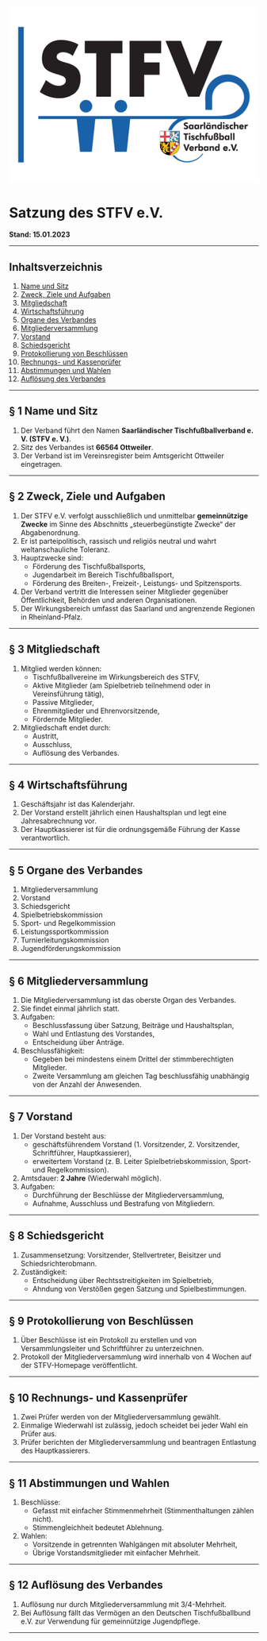 ![STFV Logo](images/STFV-LOGO.png)

# Satzung des STFV e.V.

**Stand: 15.01.2023**

---

## Inhaltsverzeichnis

1. [Name und Sitz](#name-und-sitz)
2. [Zweck, Ziele und Aufgaben](#zweck-ziele-und-aufgaben)
3. [Mitgliedschaft](#mitgliedschaft)
4. [Wirtschaftsführung](#wirtschaftsführung)
5. [Organe des Verbandes](#organe-des-verbandes)
6. [Mitgliederversammlung](#mitgliederversammlung)
7. [Vorstand](#vorstand)
8. [Schiedsgericht](#schiedsgericht)
9. [Protokollierung von Beschlüssen](#protokollierung-von-beschlüssen)
10. [Rechnungs- und Kassenprüfer](#rechnungs--und-kassenprüfer)
11. [Abstimmungen und Wahlen](#abstimmungen-und-wahlen)
12. [Auflösung des Verbandes](#auflösung-des-verbandes)

---

## § 1 Name und Sitz

1. Der Verband führt den Namen **Saarländischer Tischfußballverband e. V. (STFV e. V.)**.
2. Sitz des Verbandes ist **66564 Ottweiler**.
3. Der Verband ist im Vereinsregister beim Amtsgericht Ottweiler eingetragen.

---

## § 2 Zweck, Ziele und Aufgaben

1. Der STFV e.V. verfolgt ausschließlich und unmittelbar **gemeinnützige Zwecke** im Sinne des Abschnitts „steuerbegünstigte Zwecke“ der Abgabenordnung.
2. Er ist parteipolitisch, rassisch und religiös neutral und wahrt weltanschauliche Toleranz.
3. Hauptzwecke sind:
   - Förderung des Tischfußballsports,
   - Jugendarbeit im Bereich Tischfußballsport,
   - Förderung des Breiten-, Freizeit-, Leistungs- und Spitzensports.
4. Der Verband vertritt die Interessen seiner Mitglieder gegenüber Öffentlichkeit, Behörden und anderen Organisationen.
5. Der Wirkungsbereich umfasst das Saarland und angrenzende Regionen in Rheinland-Pfalz.

---

## § 3 Mitgliedschaft

1. Mitglied werden können:
   - Tischfußballvereine im Wirkungsbereich des STFV,
   - Aktive Mitglieder (am Spielbetrieb teilnehmend oder in Vereinsführung tätig),
   - Passive Mitglieder,
   - Ehrenmitglieder und Ehrenvorsitzende,
   - Fördernde Mitglieder.
2. Mitgliedschaft endet durch:
   - Austritt,
   - Ausschluss,
   - Auflösung des Verbandes.

---

## § 4 Wirtschaftsführung

1. Geschäftsjahr ist das Kalenderjahr.
2. Der Vorstand erstellt jährlich einen Haushaltsplan und legt eine Jahresabrechnung vor.
3. Der Hauptkassierer ist für die ordnungsgemäße Führung der Kasse verantwortlich.

---

## § 5 Organe des Verbandes

1. Mitgliederversammlung
2. Vorstand
3. Schiedsgericht
4. Spielbetriebskommission
5. Sport- und Regelkommission
6. Leistungssportkommission
7. Turnierleitungskommission
8. Jugendförderungskommission

---

## § 6 Mitgliederversammlung

1. Die Mitgliederversammlung ist das oberste Organ des Verbandes.
2. Sie findet einmal jährlich statt.
3. Aufgaben:
   - Beschlussfassung über Satzung, Beiträge und Haushaltsplan,
   - Wahl und Entlastung des Vorstandes,
   - Entscheidung über Anträge.
4. Beschlussfähigkeit:
   - Gegeben bei mindestens einem Drittel der stimmberechtigten Mitglieder.
   - Zweite Versammlung am gleichen Tag beschlussfähig unabhängig von der Anzahl der Anwesenden.

---

## § 7 Vorstand

1. Der Vorstand besteht aus:
   - geschäftsführendem Vorstand (1. Vorsitzender, 2. Vorsitzender, Schriftführer, Hauptkassierer),
   - erweitertem Vorstand (z. B. Leiter Spielbetriebskommission, Sport- und Regelkommission).
2. Amtsdauer: **2 Jahre** (Wiederwahl möglich).
3. Aufgaben:
   - Durchführung der Beschlüsse der Mitgliederversammlung,
   - Aufnahme, Ausschluss und Bestrafung von Mitgliedern.

---

## § 8 Schiedsgericht

1. Zusammensetzung: Vorsitzender, Stellvertreter, Beisitzer und Schiedsrichterobmann.
2. Zuständigkeit:
   - Entscheidung über Rechtsstreitigkeiten im Spielbetrieb,
   - Ahndung von Verstößen gegen Satzung und Spielbestimmungen.

---

## § 9 Protokollierung von Beschlüssen

1. Über Beschlüsse ist ein Protokoll zu erstellen und von Versammlungsleiter und Schriftführer zu unterzeichnen.
2. Protokoll der Mitgliederversammlung wird innerhalb von 4 Wochen auf der STFV-Homepage veröffentlicht.

---

## § 10 Rechnungs- und Kassenprüfer

1. Zwei Prüfer werden von der Mitgliederversammlung gewählt.
2. Einmalige Wiederwahl ist zulässig, jedoch scheidet bei jeder Wahl ein Prüfer aus.
3. Prüfer berichten der Mitgliederversammlung und beantragen Entlastung des Hauptkassierers.

---

## § 11 Abstimmungen und Wahlen

1. Beschlüsse:
   - Gefasst mit einfacher Stimmenmehrheit (Stimmenthaltungen zählen nicht).
   - Stimmengleichheit bedeutet Ablehnung.
2. Wahlen:
   - Vorsitzende in getrennten Wahlgängen mit absoluter Mehrheit,
   - Übrige Vorstandsmitglieder mit einfacher Mehrheit.

---

## § 12 Auflösung des Verbandes

1. Auflösung nur durch Mitgliederversammlung mit 3/4-Mehrheit.
2. Bei Auflösung fällt das Vermögen an den Deutschen Tischfußballbund e.V. zur Verwendung für gemeinnützige Jugendpflege.

---
